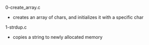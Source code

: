 0-create_array.c
* creates an array of chars, and initializes it with a specific char

1-strdup.c
* copies a string to newly allocated memory


